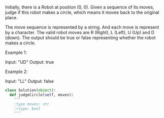 
Initially, there is a Robot at position (0, 0). Given a sequence of its moves, judge if this robot makes a circle, which means it moves back to the original place.



The move sequence is represented by a string. And each move is represent by a character. The valid robot moves are R (Right), L (Left), U (Up) and D (down). The output should be true or false representing whether the robot makes a circle.


Example 1:

Input: "UD"
Output: true



Example 2:

Input: "LL"
Output: false




```python
class Solution(object):
  def judgeCircle(self, moves):
    """
    :type moves: str
    :rtype: bool
    """
```
